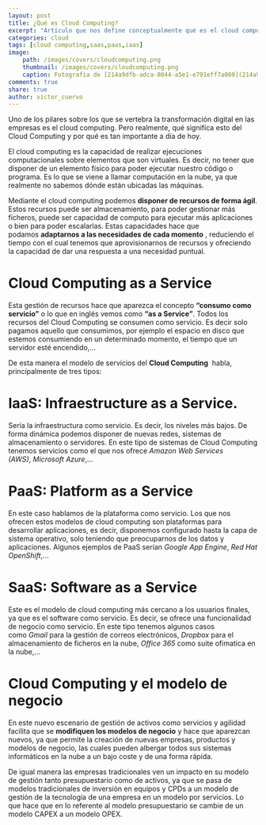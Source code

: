 ```yaml
---
layout: post
title: ¿Qué es Cloud Computing?
excerpt: "Artículo que nos define conceptualmente qué es el cloud computing y cuales son sus modelos de servicio: IaaS, PaaS y SaaS."
categories: cloud
tags: [cloud computing,saas,paas,iaas]
image:
	path: /images/covers/cloudcomputing.png
	thumbnail: /images/covers/cloudcomputing.png
	caption: Fotografía de [214a9dfb-adca-8044-a5e1-e791eff7a069](214a9dfb-adca-8044-a5e1-e791eff7a069)
comments: true
share: true
author: victor_cuervo
---
```


Uno de los pilares sobre los que se vertebra la transformación digital en las empresas es el cloud computing. Pero realmente, qué significa esto del Cloud Computing y por qué es tan importante a día de hoy.


El cloud computing es la capacidad de realizar ejecuciones computacionales sobre elementos que son virtuales. Es decir, no tener que disponer de un elemento físico para poder ejecutar nuestro código o programa. Es lo que se viene a llamar computación en la nube, ya que realmente no sabemos dónde están ubicadas las máquinas.


Mediante el cloud computing podemos **disponer de recursos de forma ágil**. Estos recursos puede ser almacenamiento, para poder gestionar más ficheros, puede ser capacidad de computo para ejecutar más aplicaciones o bien para poder escalarlas. Estas capacidades hace que podamos **adaptarnos a las necesidades de cada momento** , reduciendo el tiempo con el cual tenemos que aprovisionarnos de recursos y ofreciendo la capacidad de dar una respuesta a una necesidad puntual.


# Cloud Computing as a Service


Esta gestión de recursos hace que aparezca el concepto **“consumo como servicio”** o lo que en inglés vemos como **“as a Service”**. Todos los recursos del Cloud Computing se consumen como servicio. Es decir solo pagamos aquello que consumimos, por ejemplo el espacio en disco que estemos consumiendo en un determinado momento, el tiempo que un servidor esté encendido,…


De esta manera el modelo de servicios del **Cloud Computing**  habla, principalmente de tres tipos:


# IaaS: Infraestructure as a Service.


Sería la infraestructura como servicio. Es decir, los niveles más bajos. De forma dinámica podemos disponer de nuevas redes, sistemas de almacenamiento o servidores. En este tipo de sistemas de Cloud Computing tenemos servicios como el que nos ofrece _Amazon Web Services (AWS)_, _Microsoft Azure_,…


# PaaS: Platform as a Service


En este caso hablamos de la plataforma como servicio. Los que nos ofrecen estos modelos de cloud computing son plataformas para desarrollar aplicaciones, es decir, disponemos configurado hasta la capa de sistema operativo, solo teniendo que preocuparnos de los datos y aplicaciones. Algunos ejemplos de PaaS serían _Google App Engine_, _Red Hat OpenShift_,…


# SaaS: Software as a Service


Este es el modelo de cloud computing más cercano a los usuarios finales, ya que es el software como servicio. Es decir, se ofrece una funcionalidad de negocio como servicio. En este tipo tenemos algunos casos como _Gmail_ para la gestión de correos electrónicos, _Dropbox_ para el almacenamiento de ficheros en la nube, _Office 365_ como suite ofimatica en la nube,…


# Cloud Computing y el modelo de negocio


En este nuevo escenario de gestión de activos como servicios y agilidad facilita que se **modifiquen los modelos de negocio** y hace que aparezcan nuevos, ya que permite la creación de nuevas empresas, productos y modelos de negocio, las cuales pueden albergar todos sus sistemas informáticos en la nube a un bajo coste y de una forma rápida.


De igual manera las empresas tradicionales ven un impacto en su modelo de gestión tanto presupuestario como de activos, ya que se pasa de modelos tradicionales de inversión en equipos y CPDs a un modelo de gestión de la tecnología de una empresa en un modelo por servicios. Lo que hace que en lo referente al modelo presupuestario se cambie de un modelo CAPEX a un modelo OPEX.

